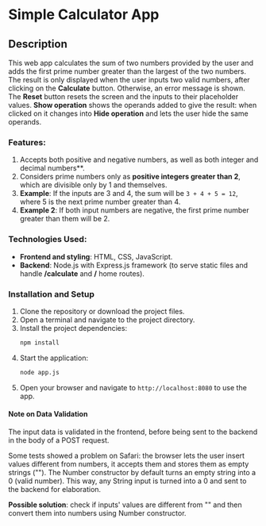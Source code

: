 # Simple Calculator App

## Description
This web app calculates the sum of two numbers provided by the user and adds the first prime number greater than the largest of the two numbers. The result is only displayed when the user inputs two valid numbers, after clicking on the **Calculate** button. Otherwise, an error message is shown. The **Reset** button resets the screen and the inputs to their placeholder values. **Show operation** shows the operands added to give the result: when clicked on it changes into **Hide operation** and lets the user hide the same operands.

### Features:
1. Accepts both positive and negative numbers, as well as both integer and decimal numbers**.
2. Considers prime numbers only as **positive integers greater than 2**, which are divisible only by 1 and themselves.
3. **Example**: If the inputs are 3 and 4, the sum will be `3 + 4 + 5 = 12`, where 5 is the next prime number greater than 4.
4. **Example 2**: If both input numbers are negative, the first prime number greater than them will be 2.


### Technologies Used:
- **Frontend and styling**: HTML, CSS, JavaScript.
- **Backend**: Node.js with Express.js framework (to serve static files and handle **/calculate** and **/** home routes).

### Installation and Setup

1. Clone the repository or download the project files.
2. Open a terminal and navigate to the project directory.
3. Install the project dependencies:
   ```bash
   npm install
   ```
4. Start the application:
   ```bash
   node app.js
   ```
5. Open your browser and navigate to `http://localhost:8080` to use the app.

#### Note on Data Validation
The input data is validated in the frontend, before being sent to the backend in the body of a POST request.

Some tests showed a problem on Safari: the browser lets the user insert values different from numbers, it accepts them and stores them as empty strings (""). The Number constructor by default turns an empty string into a 0 (valid number). This way, any String input is turned into a 0 and sent to the backend for elaboration. 

**Possible solution**: check if inputs' values are different from "" and then convert them into numbers using Number constructor.



